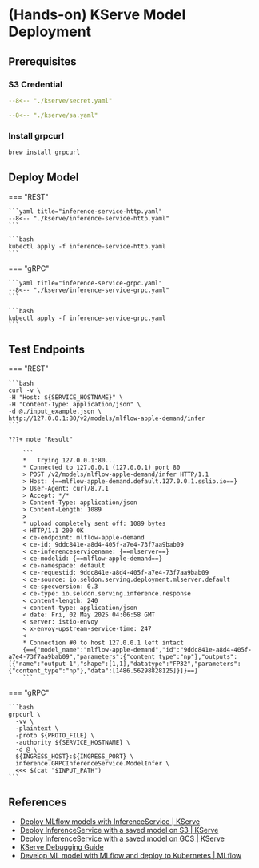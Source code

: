 # (Hands-on) KServe Model Deployment

## Prerequisites

### S3 Credential

```yaml title="secret.yaml"
--8<-- "./kserve/secret.yaml"
```

```yaml title="sa.yaml"
--8<-- "./kserve/sa.yaml"
```

### Install grpcurl

```bash
brew install grpcurl
```

## Deploy Model

=== "REST"

    ```yaml title="inference-service-http.yaml"
    --8<-- "./kserve/inference-service-http.yaml"
    ```

    ```bash
    kubectl apply -f inference-service-http.yaml
    ```

=== "gRPC"

    ```yaml title="inference-service-grpc.yaml"
    --8<-- "./kserve/inference-service-grpc.yaml"
    ```

    ```bash
    kubectl apply -f inference-service-grpc.yaml
    ```


## Test Endpoints

=== "REST"

    ```bash
    curl -v \
    -H "Host: ${SERVICE_HOSTNAME}" \
    -H "Content-Type: application/json" \
    -d @./input_example.json \
    http://127.0.0.1:80/v2/models/mlflow-apple-demand/infer
    ```

    ???+ note "Result"

        ```
        *   Trying 127.0.0.1:80...
        * Connected to 127.0.0.1 (127.0.0.1) port 80
        > POST /v2/models/mlflow-apple-demand/infer HTTP/1.1
        > Host: {==mlflow-apple-demand.default.127.0.0.1.sslip.io==}
        > User-Agent: curl/8.7.1
        > Accept: */*
        > Content-Type: application/json
        > Content-Length: 1089
        > 
        * upload completely sent off: 1089 bytes
        < HTTP/1.1 200 OK
        < ce-endpoint: mlflow-apple-demand
        < ce-id: 9ddc841e-a8d4-405f-a7e4-73f7aa9bab09
        < ce-inferenceservicename: {==mlserver==}
        < ce-modelid: {==mlflow-apple-demand==}
        < ce-namespace: default
        < ce-requestid: 9ddc841e-a8d4-405f-a7e4-73f7aa9bab09
        < ce-source: io.seldon.serving.deployment.mlserver.default
        < ce-specversion: 0.3
        < ce-type: io.seldon.serving.inference.response
        < content-length: 240
        < content-type: application/json
        < date: Fri, 02 May 2025 04:06:58 GMT
        < server: istio-envoy
        < x-envoy-upstream-service-time: 247
        < 
        * Connection #0 to host 127.0.0.1 left intact
        {=={"model_name":"mlflow-apple-demand","id":"9ddc841e-a8d4-405f-a7e4-73f7aa9bab09","parameters":{"content_type":"np"},"outputs":[{"name":"output-1","shape":[1,1],"datatype":"FP32","parameters":{"content_type":"np"},"data":[1486.56298828125]}]}==}
        ```

=== "gRPC"

    ```bash
    grpcurl \
      -vv \
      -plaintext \
      -proto ${PROTO_FILE} \
      -authority ${SERVICE_HOSTNAME} \
      -d @ \
      ${INGRESS_HOST}:${INGRESS_PORT} \
      inference.GRPCInferenceService.ModelInfer \
      <<< $(cat "$INPUT_PATH")
    ```


## References

- [Deploy MLflow models with InferenceService | KServe](https://kserve.github.io/website/latest/modelserving/v1beta1/mlflow/v2/)
- [Deploy InferenceService with a saved model on S3 | KServe](https://kserve.github.io/website/latest/modelserving/storage/s3/s3/)
- [Deploy InferenceService with a saved model on GCS | KServe](https://kserve.github.io/website/latest/modelserving/storage/gcs/gcs/)
- [KServe Debugging Guide](https://kserve.github.io/website/latest/developer/debug/)
- [Develop ML model with MLflow and deploy to Kubernetes | MLflow](https://mlflow.org/docs/latest/deployment/deploy-model-to-kubernetes/tutorial/)

